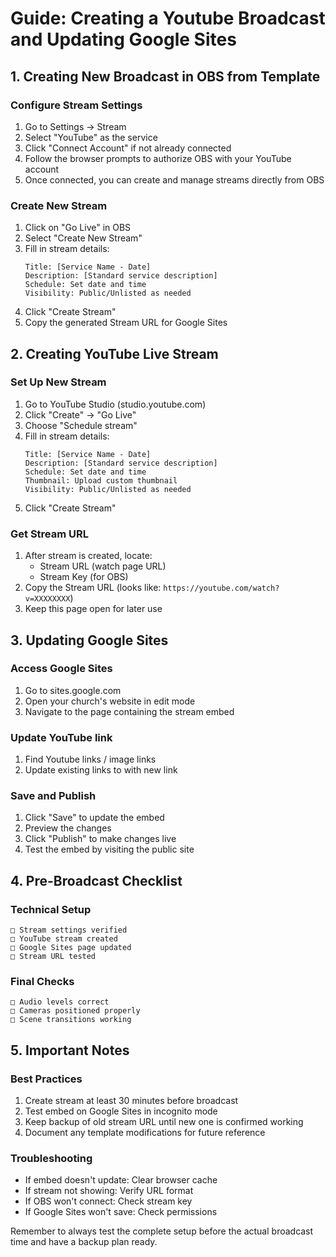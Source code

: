 # Guide: Creating a Youtube Broadcast and Updating Google Sites

## 1. Creating New Broadcast in OBS from Template

### Configure Stream Settings
1. Go to Settings → Stream
2. Select "YouTube" as the service
3. Click "Connect Account" if not already connected
4. Follow the browser prompts to authorize OBS with your YouTube account
5. Once connected, you can create and manage streams directly from OBS

### Create New Stream
1. Click on "Go Live" in OBS
2. Select "Create New Stream"
3. Fill in stream details:
   ```
   Title: [Service Name - Date]
   Description: [Standard service description]
   Schedule: Set date and time
   Visibility: Public/Unlisted as needed
   ```
4. Click "Create Stream"
5. Copy the generated Stream URL for Google Sites

## 2. Creating YouTube Live Stream

### Set Up New Stream
1. Go to YouTube Studio (studio.youtube.com)
2. Click "Create" → "Go Live"
3. Choose "Schedule stream"
4. Fill in stream details:
   ```
   Title: [Service Name - Date]
   Description: [Standard service description]
   Schedule: Set date and time
   Thumbnail: Upload custom thumbnail
   Visibility: Public/Unlisted as needed
   ```
5. Click "Create Stream"

### Get Stream URL
1. After stream is created, locate:
   - Stream URL (watch page URL)
   - Stream Key (for OBS)
2. Copy the Stream URL (looks like: `https://youtube.com/watch?v=XXXXXXXX`)
3. Keep this page open for later use

## 3. Updating Google Sites

### Access Google Sites
1. Go to sites.google.com
2. Open your church's website in edit mode
3. Navigate to the page containing the stream embed

### Update YouTube link
1. Find Youtube links / image links
1. Update existing links to with new link

### Save and Publish
1. Click "Save" to update the embed
2. Preview the changes
3. Click "Publish" to make changes live
4. Test the embed by visiting the public site

## 4. Pre-Broadcast Checklist

### Technical Setup
```
□ Stream settings verified
□ YouTube stream created
□ Google Sites page updated
□ Stream URL tested
```

### Final Checks
```
□ Audio levels correct
□ Cameras positioned properly
□ Scene transitions working
```

## 5. Important Notes

### Best Practices
1. Create stream at least 30 minutes before broadcast
2. Test embed on Google Sites in incognito mode
3. Keep backup of old stream URL until new one is confirmed working
4. Document any template modifications for future reference

### Troubleshooting
- If embed doesn't update: Clear browser cache
- If stream not showing: Verify URL format
- If OBS won't connect: Check stream key
- If Google Sites won't save: Check permissions

Remember to always test the complete setup before the actual broadcast time and have a backup plan ready.
